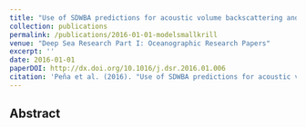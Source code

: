 ```yaml
---
title: "Use of SDWBA predictions for acoustic volume backscattering and the Self-Organizing Map to discern frequencies identifying Meganyctiphanes norvegica from mesopelagic fish species"
collection: publications
permalink: /publications/2016-01-01-modelsmallkrill
venue: "Deep Sea Research Part I: Oceanographic Research Papers"
excerpt: ''
date: 2016-01-01
paperDOI: http://dx.doi.org/10.1016/j.dsr.2016.01.006
citation: 'Peña et al. (2016). "Use of SDWBA predictions for acoustic volume backscattering and the Self-Organizing Map to discern frequencies identifying Meganyctiphanes norvegica from mesopelagic fish species." <i>Journal 1</i>. 110, 50-64.'
---
```


## Abstract

